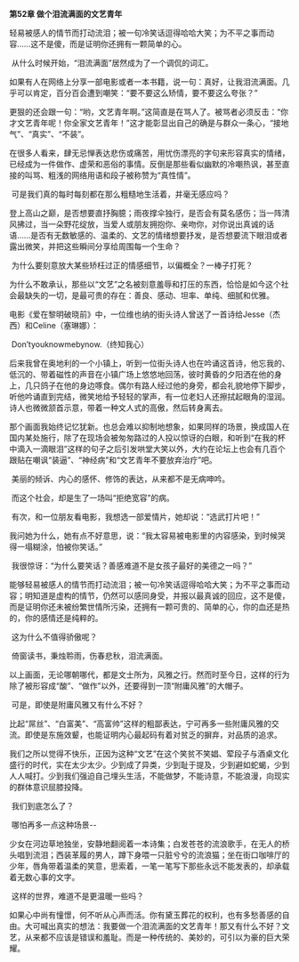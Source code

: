 **第52章 做个泪流满面的文艺青年**

​     轻易被感人的情节而打动流泪；被一句冷笑话逗得哈哈大笑；为不平之事而动容……这不是傻，而是证明你还拥有一颗简单的心。 

​    从什么时候开始，“泪流满面”居然成为了一个调侃的词汇。 

​    如果有人在网络上分享一部电影或者一本书籍，说一句：真好，让我泪流满面。几乎可以肯定，百分百会遭到嘲笑：“要不要这么矫情，要不要这么夸张？” 

​    更狠的还会跟一句：“哟，文艺青年啊。”这简直是在骂人了。被骂者必须反击：“你才文艺青年呢！你全家文艺青年！”这才能彰显出自己的确是与群众一条心，“接地气”、“真实”、“不装”。 

​    在很多人看来，肆无忌惮表达悲伤或痛苦，用忧伤漂亮的字句来形容真实的情绪，已经成为一件做作、虚荣和恶俗的事情。反倒是那些看似幽默的冷嘲热讽，甚至直接的叫骂、粗浅的网络用语和段子被称赞为“真性情”。 

​    可是我们真的每时每刻都在那么粗糙地生活着，并毫无感应吗？ 

​    登上高山之巅，是否想要直抒胸臆；雨夜撑伞独行，是否会有莫名感伤；当一阵清风拂过，当一朵野花绽放，当爱人或朋友拥抱你、亲吻你，对你说出真诚的话语……是否有无数敏感的、温柔的、文艺的情绪想要抒发，是否想要流下眼泪或者露出微笑，并把这些瞬间分享给周围每一个生命？ 

​    为什么要刻意放大某些矫枉过正的情感细节，以偏概全？一棒子打死？ 

​    为什么不敢承认，那些以“文艺”之名被刻意羞辱和打压的东西，恰恰是如今这个社会最缺失的一切，是最可贵的存在：善良、感动、坦率、单纯、细腻和优雅。 

​    电影《爱在黎明破晓前》中，一位维也纳的街头诗人曾送了一首诗给Jesse（杰西）和Celine（塞琳娜）： 

​    Don’tyouknowmebynow.（终知我心） 

​    后来我曾在奥地利的一个小镇上，听到一位街头诗人也在吟诵这首诗，他忘我的、低沉的、带着磁性的声音在小镇广场上悠悠地回荡，彼时黄昏的夕阳洒在他的身上，几只鸽子在他的身边啄食。偶尔有路人经过他的身旁，都会礼貌地停下脚步，听他吟诵直到完结，微笑地给予轻轻的掌声，有一位老妇人还擦拭起眼角的湿润。诗人也微微颔首示意，带着一种文人式的高傲，然后转身离去。 

​    那个画面我始终记忆犹新。也总会难以抑制地想象，如果同样的场景，换成国人在国内某处施行，除了在现场会被匆匆路过的人投以惊讶的白眼，和听到“在我的杯中滴入一滴眼泪”这样的句子之后引发哄堂大笑以外，大约在论坛上也会有几百个跟贴在嘲讽“装逼”、“神经病”和“文艺青年不要放弃治疗”吧。 

​    美丽的倾诉、内心的感怀、修饰的表达，从来都不是无病呻吟。 

​    而这个社会，却是生了一场叫“拒绝宽容”的病。 

​    有次，和一位朋友看电影，我想选一部爱情片，她却说：“选武打片吧！” 

​    我问她为什么，她有点不好意思，说：“我太容易被电影里的内容感染，到时候哭得一塌糊涂，怕被你笑话。” 

​    我很惊讶：“为什么要笑话？善感难道不是女孩子最好的美德之一吗？” 

​    能够轻易被感人的情节而打动流泪；被一句冷笑话逗得哈哈大笑；为不平之事而动容；明知道是虚构的情节，仍然可以感同身受，并报以最真诚的回应，这不是傻，而是证明你还未被纷繁世情所污染，还拥有一颗可贵的、简单的心，你的血还是热的，你的感情还是纯粹的。 

​    这为什么不值得骄傲呢？ 

​    倚窗读书，秉烛聆雨，伤春悲秋，泪流满面。 

​    以上画面，无论哪朝哪代，都是文士所为，风雅之行。然而时至今日，这样的行为除了被形容成“酸”、“做作”以外，还要得到一顶“附庸风雅”的大帽子。 

​    可是，即使是附庸风雅又有什么不好？ 

​    比起“屌丝”、“白富美”、“高富帅”这样的粗鄙表达，宁可再多一些附庸风雅的交流。即使是东施效颦，也能证明内心最起码有着对贫乏的摒弃，对品质的追求。 

​    我们之所以觉得不快乐，正因为这种“文艺”在这个笑贫不笑娼、荤段子与酒桌文化盛行的时代，实在太少太少。少到成了异类，少到耻于提及，少到避如蛇蝎，少到人人喊打。少到我们强迫自己埋头生活，不能做梦，不能诗意，不能浪漫，向现实的群体意识屈膝投降。 

​    我们到底怎么了？ 

​    哪怕再多一点这种场景-- 

​    少女在河边草地独坐，安静地翻阅着一本诗集；白发苍苍的流浪歌手，在无人的桥头唱到流泪；西装革履的男人，蹲下身喂一只脏兮兮的流浪猫；坐在街口咖啡厅的少年，唇角带着温柔的笑意，思索着，一笔一笔写下那些永远不能发表的，却承载着无数心事的文字。 

​    这样的世界，难道不是更温暖一些吗？ 

​    如果心中尚有憧憬，何不听从心声而活。你有黛玉葬花的权利，也有多愁善感的自由。大可喊出真实的想法：我要做一个泪流满面的文艺青年！那又有什么不好？文艺，从来都不应该是错误和羞耻。而是一种传统的、美妙的，可引以为豪的巨大荣耀。  